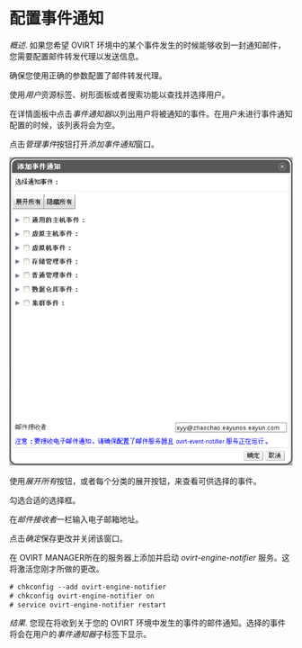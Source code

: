 # 配置事件通知

*概述*.
如果您希望 OVIRT
环境中的某个事件发生的时候能够收到一封通知邮件，您需要配置邮件转发代理以发送信息。

确保您使用正确的参数配置了邮件转发代理。

使用*用户*资源标签、树形面板或者搜索功能以查找并选择用户。

在详情面板中点击*事件通知器*以列出用户将被通知的事件。在用户未进行事件通知配置的时候，该列表将会为空。

点击*管理事件*按钮打开*添加事件通知*窗口。

![添加事件通知窗口](../images/Event_Notifications-Add_Events_Notification_Window.png)

使用*展开所有*按钮，或者每个分类的展开按钮，来查看可供选择的事件。

勾选合适的选择框。

在*邮件接收者*一栏输入电子邮箱地址。

点击*确定*保存更改并关闭该窗口。

在 OVIRT MANAGER所在的服务器上添加并启动 *ovirt-engine-notifier*
服务。这将激活您刚才所做的更改。

    # chkconfig --add ovirt-engine-notifier
    # chkconfig ovirt-engine-notifier on
    # service ovirt-engine-notifier restart


*结果*.
您现在将收到关于您的 OVIRT
环境中发生的事件的邮件通知。选择的事件将会在用户的*事件通知器*子标签下显示。


